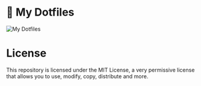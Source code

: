 # 🍚 My Dotfiles

![My Dotfiles](https://git.disroot.org/janpstrunn/images/raw/branch/main/2025-02-02-Hyprland.jpg)

# License

This repository is licensed under the MIT License, a very permissive license that allows you to use, modify, copy, distribute and more.
